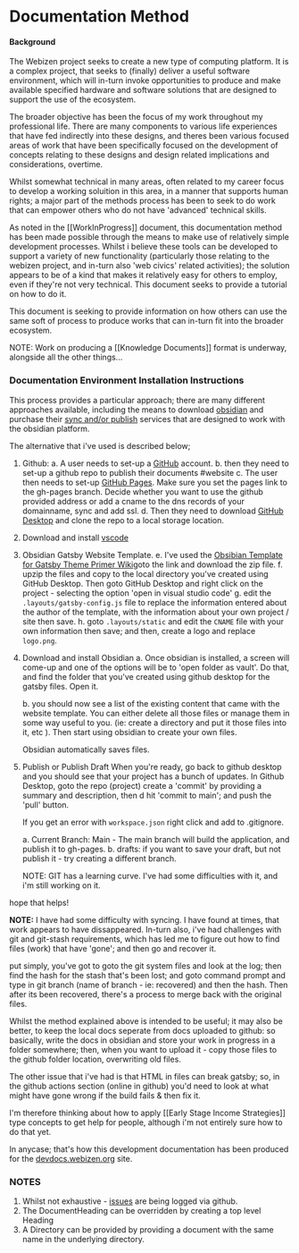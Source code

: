 # Documentation Method

#### Background
The Webizen project seeks to create a new type of computing platform. It is a complex project, that seeks to (finally) deliver a useful software environment, which will in-turn invoke opportunities to produce and make available specified hardware and software solutions that are designed to support the use of the ecosystem.

The broader objective has been the focus of my work throughout my professional life.  There are many components to various life experiences that have fed indirectly into these designs, and theres been various focused areas of work that have been specifically focused on the development of concepts relating to these designs and design related implications and considerations, overtime. 

Whilst somewhat technical in many areas, often related to my career focus to develop a working soluition in this area, in a manner that supports human rights; a major part of the methods process has been to seek to do work that can empower others who do not have 'advanced' technical skills.

As noted in the [[WorkInProgress]] document, this documentation method has been made possible through the means to make use of relatively simple development processes.  Whilst i believe these tools can be developed to support a variety of new functionality (particularly those relating to the webizen project, and in-turn also 'web civics' related activities); the solution appears to be of a kind that makes it relatively easy for others to employ, even if they're not very technical.  This document seeks to provide a tutorial on how to do it. 

This document is seeking to provide information on how others can use the same soft of process to produce works that can in-turn fit into the broader ecosystem. 

NOTE:  Work on producing a [[Knowledge Documents]] format is underway, alongside all the other things...

### Documentation Environment Installation Instructions 

This process provides a particular approach; there are many different approaches available, including the means to download [obsidian](obsidian.md) and purchase their [sync and/or publish](https://obsidian.md/pricing) services that are designed to work with the obsidian platform. 

The alternative that i've used is described below;

1. Github: 
	a. A user needs to set-up a [GitHub](https://github.com/) account. 
	b. then they need to set-up a github repo to publish their documents #website 
	c. The user then needs to set-up [GitHub Pages](https://pages.github.com/). Make sure you set the pages link to the gh-pages branch.  Decide whether you want to use the github provided address or add a cname to the dns records of your domainname, sync and add ssl.
	d. Then they need to download [GitHub Desktop](https://github.com/) and clone the repo to a local storage location.

2. Download and install [vscode](https://code.visualstudio.com/)

3. Obsidian Gatsby Website Template.
	e. I've used the [Obsibian Template for Gatsby Theme Primer Wiki](https://github.com/theowenyoung/obsidian-template-gatsby-theme-primer-wiki/)goto the link and download the zip file.
	f. upzip the files and copy to the local directory you've created using GitHub Desktop. Then goto GitHub Desktop and right click on the project - selecting the option 'open in visual studio code'
	g. edit the ```.layouts/gatsby-config.js``` file to replace the information entered about the author of the template, with the information about your own project / site then save.
	h. goto ```.layouts/static``` and edit the ```CNAME``` file with your own information then save; and then, create a logo and replace ```logo.png```.
		
4. Download and install Obsidian
	a. Once obsidian is installed, a screen will come-up and one of the options will be to 'open folder as vault'.  Do that, and find the folder that you've created using github desktop for the gatsby files.  Open it. 

	b. you should now see a list of the existing content that came with the website template.  You can either delete all those files or manage them in some way useful to you.  (ie: create a directory and put it those files into it, etc ).  Then start using obsidian to create your own files.
	
	Obsidian automatically saves files.  
	
5. Publish or Publish Draft
	When you're ready, go back to github desktop and you should see that your project has a bunch of updates. In Github Desktop, goto the repo (project) create a 'commit' by providing a summary and description, then d hit 'commit to main'; and push the 'pull' button. 
	
	If you get an error with  ```workspace.json``` right click and add to .gitignore. 
	
	a. Current Branch: Main - The main branch will build the application, and publish it to gh-pages. 
	b. drafts: if you want to save your draft, but not publish it - try creating a different branch. 
	
	NOTE: GIT has a learning curve.  I've had some difficulties with it, and i'm still working on it. 


hope that helps! 

**NOTE:** I have had some difficulty with syncing. I have found at times, that work appears to have dissappeared.  In-turn also, i've had challenges with git and git-stash requirements, which has led me to figure out how to find files (work) that have 'gone'; and then go and recover it.  

put simply, you've got to goto the git system files and look at the log; then find the hash for the stash that's been lost; and goto command prompt and type in git branch (name of branch - ie: recovered) and then the hash.  Then after its been recovered, there's a process to merge back with the original files.

Whilst the method explained above is intended to be useful; it may also be better, to keep the local docs seperate from docs uploaded to github: so basically, write the docs in obsidian and store your work in progress in a folder somewhere; then, when you want to upload it - copy those files to the github folder location, overwriting old files.  

The other issue that i've had is that HTML in files can break gatsby; so, in the github actions section (online in github) you'd need to look at what might have gone wrong if the build fails & then fix it. 

I'm therefore thinking about how to apply [[Early Stage Income Strategies]] type concepts to get help for people, although i'm not entirely sure how to do that yet. 

In anycase; that's how this development documentation has been produced for the [devdocs.webizen.org](https://devdocs.webizen.org) site.


### NOTES

1. Whilst not exhaustive - [issues](https://github.com/WebizenAI/devdocs/issues) are being logged via github. 
2. The DocumentHeading can be overridden by creating a top level Heading
3. A Directory can be provided by providing a document with the same name in the underlying directory. 